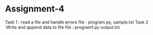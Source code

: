 # Assignment-4
Task 1 : read a file and handle errors
file : program.py, sample.txt
Task 2 :Write and append data to file
file : program1.py output.txt
